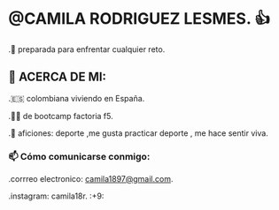 #  @CAMILA RODRIGUEZ LESMES. :+1:
    

.🧠 preparada para enfrentar cualquier reto.

##  🚀 ACERCA DE MI:

.🇪🇸 colombiana viviendo en España.


.👩‍🎓 de bootcamp factoria f5. 

.💞 aficiones: deporte ,me gusta practicar deporte , me hace sentir viva.

###  📫 Cómo comunicarse conmigo:

.corrreo electronico: camila1897@gmail.com.

.instagram: camila18r. :+9:
